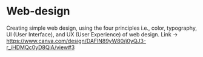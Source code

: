 # Web-design
Creating simple web design, using the four principles i.e., color, typography, UI (User Interface), and UX (User Experience) of web design. Link -> https://www.canva.com/design/DAFlN89yW80/j0yQJ3-r_iHDMQc0yD8QiA/view#3
